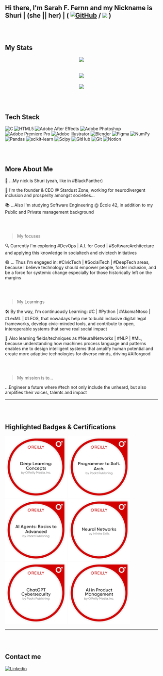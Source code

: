 ## Hi there, I'm Sarah F. Fernn and my Nickname is Shuri | (she || her) | ( [![GitHub](https://img.shields.io/github/followers/fernnbr?label=follow&style=social)](https://github.com/fernnbr) / ![](https://komarev.com/ghpvc/?username=fernnbr&color=006bed) )

<br></br>
<!-- My Stats -->

## My Stats 
<div align="center">
  <img src="https://github-readme-stats.vercel.app/api?username=fernnbr&theme=tokyonight&hide_border=true&include_all_commits=true&count_private=true" width="55%" /> </br>
 <br></br>
  <img src="https://github-readme-streak-stats.herokuapp.com/?user=fernnbr&theme=tokyonight&hide_border=true" width="50%" />
 <br></br>
  <img src="https://github-readme-stats.vercel.app/api/top-langs/?username=fernnbr&theme=tokyonight&hide_border=true&include_all_commits=true&count_private=true&layout=compact" width="36%" /> </br>
</div>

<br></br>

## Tech Stack

![C](https://img.shields.io/badge/c-%2300599C.svg?style=for-the-badge&logo=c&logoColor=white) ![HTML5](https://img.shields.io/badge/html5-%23E34F26.svg?style=for-the-badge&logo=html5&logoColor=white) ![Adobe After Effects](https://img.shields.io/badge/Adobe%20After%20Effects-9999FF.svg?style=for-the-badge&logo=Adobe%20After%20Effects&logoColor=white) ![Adobe Photoshop](https://img.shields.io/badge/adobe%20photoshop-%2331A8FF.svg?style=for-the-badge&logo=adobe%20photoshop&logoColor=white) ![Adobe Premiere Pro](https://img.shields.io/badge/Adobe%20Premiere%20Pro-9999FF.svg?style=for-the-badge&logo=Adobe%20Premiere%20Pro&logoColor=white) ![Adobe Illustrator](https://img.shields.io/badge/adobe%20illustrator-%23FF9A00.svg?style=for-the-badge&logo=adobe%20illustrator&logoColor=white) ![Blender](https://img.shields.io/badge/blender-%23F5792A.svg?style=for-the-badge&logo=blender&logoColor=white) ![Figma](https://img.shields.io/badge/figma-%23F24E1E.svg?style=for-the-badge&logo=figma&logoColor=white) ![NumPy](https://img.shields.io/badge/numpy-%23013243.svg?style=for-the-badge&logo=numpy&logoColor=white) ![Pandas](https://img.shields.io/badge/pandas-%23150458.svg?style=for-the-badge&logo=pandas&logoColor=white) ![scikit-learn](https://img.shields.io/badge/scikit--learn-%23F7931E.svg?style=for-the-badge&logo=scikit-learn&logoColor=white) ![Scipy](https://img.shields.io/badge/SciPy-%230C55A5.svg?style=for-the-badge&logo=scipy&logoColor=%white) ![GitHub](https://img.shields.io/badge/github-%23121011.svg?style=for-the-badge&logo=github&logoColor=white) ![Git](https://img.shields.io/badge/git-%23F05033.svg?style=for-the-badge&logo=git&logoColor=white) ![Notion](https://img.shields.io/badge/Notion-%23000000.svg?style=for-the-badge&logo=notion&logoColor=white)



<!-- My Bio --> 
<br></br>
## More About Me 

🔹 ...My nick is Shuri (yeah, like in #BlackPanther) 

💼 I'm the founder & CEO @ Stardust Zone, working for neurodivergent inclusion and prosperity amongst societies...

📚 ...Also I'm studying Software Engineering @ École 42, in addition to my Public and Private management background

<br></br>
> My focuses

🔍 Currently I'm exploring #DevOps | A.I. for Good | #SoftwareArchitecture and applying this knowledge in socialtech and civictech initiatives

😄 ... Thus I'm engaged in: #CivicTech | #SocialTech | #DeepTech areas, because I believe technology should empower people, foster inclusion, and be a force for systemic change especially for those historically left on the margins

<br></br>

> My Learnings

🛠️ By the way, I'm continuously Learning: #C | #Python | #AkomaNtoso | #LexML | #LEOS, that nowadays help me to build inclusive digital legal frameworks, develop civic-minded tools, and contribute to open, interoperable systems that serve real social impact

🤖 Also learning fields/techniques as #NeuralNetworks | #NLP | #ML, because understanding how machines process language and patterns enables me to design intelligent systems that amplify human potential and create more adaptive technologies for diverse minds, driving #AIforgood 

<br></br>

> My mission is to... 

...Engineer a future where #tech not only include the unheard, but also amplifies their voices, talents and impact


---
<br></br>
## Highlighted Badges & Certifications

[![Deep Learning Concepts](deep-learning-concepts.png)](https://www.credly.com/badges/942abfca-c477-48d6-8138-e667cc98b04a/public_url)
[![From Programmer to Software Archtecture](programmer-to-soft-arch.png)](https://www.credly.com/badges/c7da8b1b-0e0f-4903-a826-88e798b4fc6c/public_url)
[![Ai Agents: Basic to Advanced](ai-agents-basics-to-advanced.png)](https://www.credly.com/badges/8b7d0eb4-c56e-41e4-bc4e-78fd0304856b/public_url)
[![Neural Networks](neural-networks.png)](https://www.credly.com/badges/2eccda5e-a68c-4e03-a22e-d85c674c6bbe/public_url)
[![ChatGPT Cybersecurity](chatgpt-cybersecurity.png)](https://www.credly.com/badges/69edba7b-52ce-4d48-aaaf-61eff9669749/public_url)
[![ChatGPT A.I. in Project Management](ai-in-product-management.png)](https://www.credly.com/badges/3efaddd2-9913-4ef1-a1f5-2e5d52777316/public_url)

---
<br></br>
## Contact me 

[![Linkedin](https://img.shields.io/badge/-fernnbr-blue?style=flat-square&logo=Linkedin&logoColor=white&link=https://www.linkedin.com/in/sarahfernn/)](https://www.linkedin.com/in/sarahfernn/)









